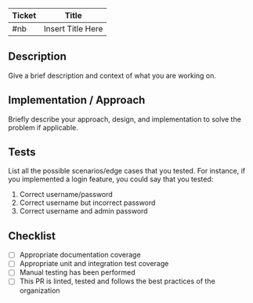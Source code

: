 | Ticket | Title             |
| ------ | ----------------- |
| #nb    | Insert Title Here |

## Description

Give a brief description and context of what you are working on.

## Implementation / Approach

Briefly describe your approach, design, and implementation to solve the problem if applicable.

## Tests

List all the possible scenarios/edge cases that you tested. For instance, if you implemented a login feature, you could say that you tested:
1. Correct username/password
2. Correct username but incorrect password
3. Correct username and admin password

## Checklist

- [ ] Appropriate documentation coverage
- [ ] Appropriate unit and integration test coverage
- [ ] Manual testing has been performed
- [ ] This PR is linted, tested and follows the best practices of the organization
